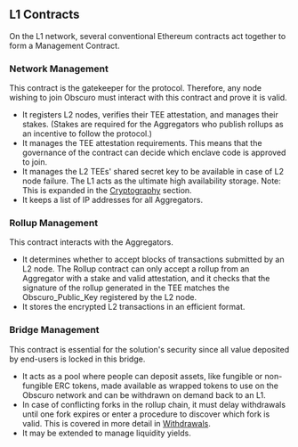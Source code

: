 ## L1 Contracts
On the L1 network, several conventional Ethereum contracts act together to form a Management Contract.

### Network Management
This contract is the gatekeeper for the protocol. Therefore, any node wishing to join Obscuro must interact with this contract and prove it is valid.

* It registers L2 nodes, verifies their TEE attestation, and manages their stakes. (Stakes are required for the Aggregators who publish rollups as an incentive to follow the protocol.)
* It manages the TEE attestation requirements. This means that the governance of the contract can decide which enclave code is approved to join.
* It manages the L2 TEEs' shared secret key to be available in case of L2 node failure. The L1 acts as the ultimate high availability storage. Note: This is expanded in the [Cryptography](./cryptography) section.
* It keeps a list of IP addresses for all Aggregators.

### Rollup Management
This contract interacts with the Aggregators.

* It determines whether to accept blocks of transactions submitted by an L2 node. The Rollup contract can only accept a rollup from an Aggregator with a stake and valid attestation, and it checks that the signature of the rollup generated in the TEE matches the Obscuro_Public_Key registered by the L2 node.
* It stores the encrypted L2 transactions in an efficient format.

### Bridge Management
This contract is essential for the solution's security since all value deposited by end-users is locked in this bridge.

* It acts as a pool where people can deposit assets, like fungible or non-fungible ERC tokens, made available as wrapped tokens to use on the Obscuro network and can be withdrawn on demand back to an L1.
* In case of conflicting forks in the rollup chain, it must delay withdrawals until one fork expires or enter a procedure to discover which fork is valid. This is covered in more detail in [Withdrawals](./obscuro-ethereum-interaction#withdrawals).
* It may be extended to manage liquidity yields.
